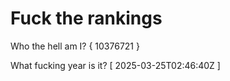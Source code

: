 # Fuck the rankings

Who the hell am I?
{ 10376721 }

What fucking year is it?
[ 2025-03-25T02:46:40Z ]
